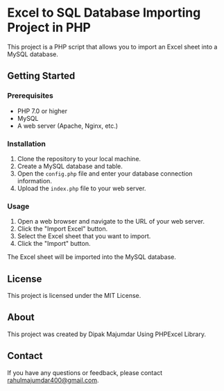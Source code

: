 # Excel to SQL Database Importing Project in PHP

This project is a PHP script that allows you to import an Excel sheet into a MySQL database.

## Getting Started

### Prerequisites

* PHP 7.0 or higher
* MySQL
* A web server (Apache, Nginx, etc.)

### Installation

1. Clone the repository to your local machine.
2. Create a MySQL database and table.
3. Open the `config.php` file and enter your database connection information.
4. Upload the `index.php` file to your web server.

### Usage

1. Open a web browser and navigate to the URL of your web server.
2. Click the "Import Excel" button.
3. Select the Excel sheet that you want to import.
4. Click the "Import" button.

The Excel sheet will be imported into the MySQL database.

## License

This project is licensed under the MIT License.

## About

This project was created by Dipak Majumdar Using PHPExcel Library.

## Contact

If you have any questions or feedback, please contact rahulmajumdar400@gmail.com.
